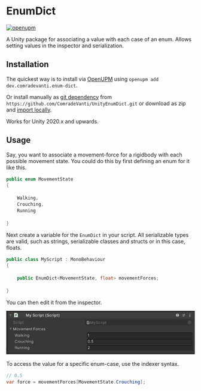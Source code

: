 # EnumDict

[![openupm](https://img.shields.io/npm/v/dev.comradevanti.enum-dict?label=openupm&registry_uri=https://package.openupm.com)](https://openupm.com/packages/dev.comradevanti.enum-dict/)

A Unity package for associating a value with each case of an enum. Allows
setting values in the inspector and serialization.

## Installation

The quickest way is to install via [OpenUPM](https://openupm.com)
using `openupm add dev.comradevanti.enum-dict`.

Or install manually
as [git dependency](https://docs.unity3d.com/Manual/upm-ui-giturl.html)
from `https://github.com/ComradeVanti/UnityEnumDict.git` or download as zip
and [import locally](https://docs.unity3d.com/Manual/upm-ui-local.html).

Works for Unity 2020.x and upwards.

## Usage

Say, you want to associate a movement-force for a rigidbody with each possible
movement state. You could do this by first defining an enum for it like this.

```csharp
public enum MovementState
{

    Walking,
    Crouching,
    Running

}
```

Next create a variable for the `EnumDict` in your script. All serializable types
are valid, such as strings, serializable classes and structs or in this case,
floats.

```csharp
public class MyScript : MonoBehaviour
{

    public EnumDict<MovementState, float> movementForces;

}
```

You can then edit it from the inspector.

![EnumDict inspector](./Images/Inspector.png)

To access the value for a specific enum-case, use the indexer syntax.

```csharp
// 0.5
var force = movementForces[MovementState.Crouching];
```